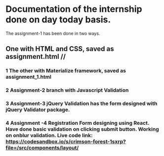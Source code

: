 # Documentation of the internship done on day today basis.
The assignment-1 has been done in two ways.
## One with HTML and CSS, saved as assignment.html //
### 1 The other with Materialize framework, saved as assignment_1.html 
### 2 Assignment-2 branch with Javascript Validation
### 3 Assignment-3 jQuery Validation has the form designed with jQuery Validator package.
### 4 Assignment -4 Registration Form designing using React. Have done basic validation on clicking submit button. Working on onblur validation. Live code link: https://codesandbox.io/s/crimson-forest-1sxrp?file=/src/components/layout/
